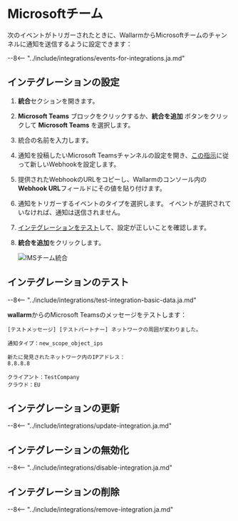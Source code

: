 # Microsoftチーム

次のイベントがトリガーされたときに、WallarmからMicrosoftチームのチャンネルに通知を送信するように設定できます：

--8<-- "../include/integrations/events-for-integrations.ja.md"

## インテグレーションの設定

1. **統合**セクションを開きます。
2. **Microsoft Teams** ブロックをクリックするか、**統合を追加** ボタンをクリックして **Microsoft Teams** を選択します。
3. 統合の名前を入力します。
4. 通知を投稿したいMicrosoft Teamsチャンネルの設定を開き、[この指示](https://docs.microsoft.com/en-us/microsoftteams/platform/webhooks-and-connectors/how-to/add-incoming-webhook)に従って新しいWebhookを設定します。
5. 提供されたWebhookのURLをコピーし、Wallarmのコンソール内の**Webhook URL**フィールドにその値を貼り付けます。
6. 通知をトリガーするイベントのタイプを選択します。 イベントが選択されていなければ、通知は送信されません。
7. [インテグレーションをテスト](#integration-testing)して、設定が正しいことを確認します。
8. **統合を追加**をクリックします。

      ![!MSチーム統合](../../../images/user-guides/settings/integrations/add-ms-teams-integration.png)

## インテグレーションのテスト

--8<-- "../include/integrations/test-integration-basic-data.ja.md"

**wallarm**からのMicrosoft Teamsのメッセージをテストします：

```
[テストメッセージ] [テストパートナー] ネットワークの周囲が変わりました。

通知タイプ：new_scope_object_ips

新たに発見されたネットワーク内のIPアドレス：
8.8.8.8

クライアント：TestCompany
クラウド：EU
```

## インテグレーションの更新

--8<-- "../include/integrations/update-integration.ja.md"

## インテグレーションの無効化

--8<-- "../include/integrations/disable-integration.ja.md"

## インテグレーションの削除

--8<-- "../include/integrations/remove-integration.ja.md"